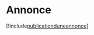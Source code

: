 # Annonce

[!include[publicationduneannonce](annonce.publicationduneannonce.autogen.md)]




































